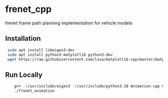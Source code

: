 # frenet_cpp
 frenet frame path planning implementation for vehicle models

## Installation

 ```bash
  sudo apt install libeigen3-dev
  sudo apt install python3-matplotlib python3-dev
  wget https://raw.githubusercontent.com/lava/matplotlib-cpp/master/matplotlibcpp.h
```

## Run Locally

```bash
    g++ -I/usr/include/eigen3 -I/usr/include/python3.10 Animation.cpp CubicSpline1D.cpp -o frenet_animation -lpython3.10
    ./frenet_animation
```


